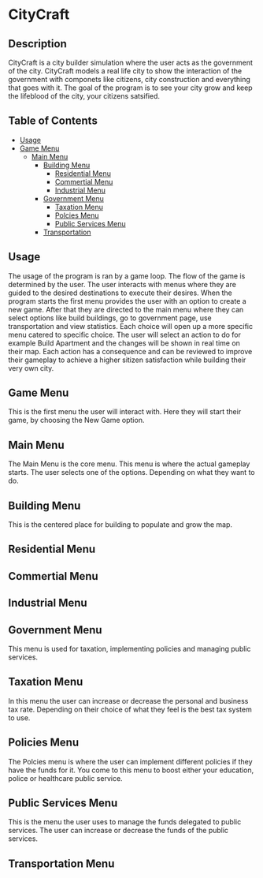 # CityCraft

## Description

CityCraft is a city builder simulation where the user acts as the government of the city. CityCraft models a real life city to show the interaction of the government with componets like citizens, city construction and everything that goes with it. The goal of the program is to see your city grow and keep the lifeblood of the city, your citizens satsified.

## Table of Contents
- [Usage](#usage)
- [Game Menu](#game-menu)
  - [Main Menu](#main-menu)
    - [Building Menu](#building-menu)
      - [Residential Menu](#residential-menu)
      - [Commertial Menu](#commertial-menu)
      - [Industrial Menu](#industrial-menu)
    - [Government Menu](#government-menu)
      - [Taxation Menu](#taxation-menu)
      - [Polcies Menu](#policies-menu)
      - [Public Services Menu](#public-services-menu)
    - [Transportation](#transportation-menu)

## Usage

The usage of the program is ran by a game loop. The flow of the game is determined by the user. The user interacts with menus where they are guided to the desired destinations to execute their desires. When the program starts the first menu provides the user with an option to create a new game. After that they are directed to the main menu where they can select options like build buildings, go to government page, use transportation and view statistics. Each choice will open up a more specific menu catered to specific choice. The user will select an action to do for example Build Apartment and the changes will be shown in real time on their map. Each action has a consequence and can be reviewed to improve their gameplay to achieve a higher sitizen satisfaction while building their very own city.

## Game Menu

This is the first menu the user will interact with. Here they will start their game, by choosing the New Game option.

## Main Menu

The Main Menu is the core menu. This menu is where the actual gameplay starts. The user selects one of the options. Depending on what they want to do.

## Building Menu

This is the centered place for building to populate and grow the map.

## Residential Menu
## Commertial Menu
## Industrial Menu

## Government Menu

This menu is used for taxation, implementing policies and managing public services.

## Taxation Menu

In this menu the user can increase or decrease the personal and business tax rate. Depending on their choice of what they feel is the best tax system to use.

## Policies Menu

The Polcies menu is where the user can implement different policies if they have the funds for it. You come to this menu to boost either your education, police or healthcare public service.

## Public Services Menu

This is the menu the user uses to manage the funds delegated to public services. The user can increase or decrease the funds of the public services.

## Transportation Menu


